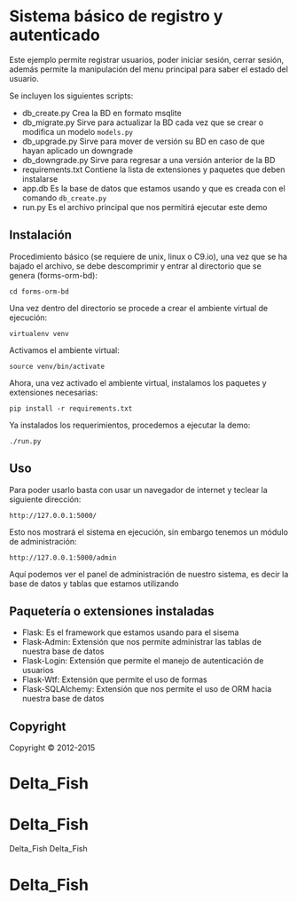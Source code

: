 # Sistema básico de registro y autenticado
Este ejemplo permite registrar usuarios, poder iniciar sesión, cerrar sesión, además permite la manipulación del menu principal para saber el estado del usuario.

Se incluyen los siguientes scripts:
- db_create.py 	Crea la BD en formato msqlite
- db_migrate.py Sirve para actualizar la BD cada vez que se crear o modifica un modelo `models.py`
- db_upgrade.py Sirve para mover de versión su BD en caso de que hayan aplicado un downgrade
- db_downgrade.py Sirve para regresar a una versión anterior de la BD
- requirements.txt Contiene la lista de extensiones y paquetes que deben instalarse
- app.db Es la base de datos que estamos usando y que es creada con el comando `db_create.py`
- run.py Es el archivo principal que nos permitirá ejecutar este demo

Instalación
-----------
Procedimiento básico (se requiere de unix, linux o C9.io), una vez que se ha bajado el archivo, se debe descomprimir y entrar al directorio que se genera (forms-orm-bd):

	cd forms-orm-bd

Una vez dentro del directorio se procede a crear el ambiente virtual de ejecución:

	virtualenv venv

Activamos el ambiente virtual:

	source venv/bin/activate

Ahora, una vez activado el ambiente virtual, instalamos los paquetes y extensiones necesarias:

	pip install -r requirements.txt

Ya instalados los requerimientos, procedemos a ejecutar la demo:

	./run.py

Uso
----
Para poder usarlo basta con usar un navegador de internet y teclear la siguiente dirección:

	http://127.0.0.1:5000/

Esto nos mostrará el sistema en ejecución, sin embargo tenemos un módulo de administración:

	http://127.0.0.1:5000/admin

Aquí podemos ver el panel de administración de nuestro sistema, es decir la base de datos y tablas que estamos utilizando

Paquetería o extensiones instaladas
------------------------------------
- Flask:		Es el framework que estamos usando para el sisema
- Flask-Admin:	Extensión que nos permite administrar las tablas de nuestra base de datos
- Flask-Login:	Extensión que permite el manejo de autenticación de usuarios
- Flask-Wtf:	Extensión que permite el uso de formas
- Flask-SQLAlchemy:	Extensión que nos permite el uso de ORM hacia nuestra base de datos

## Copyright
Copyright © 2012-2015

	


# Delta_Fish
# Delta_Fish
Delta_Fish
Delta_Fish
# Delta_Fish

